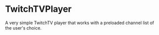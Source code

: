 # TwitchTVPlayer
A very simple TwitchTV player that works with a preloaded channel list of the user's choice.

